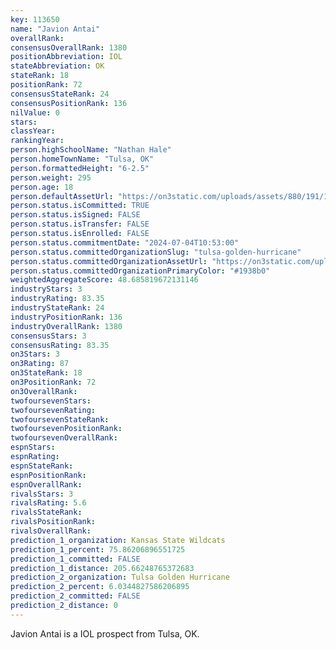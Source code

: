 ```yaml
---
key: 113650
name: "Javion Antai"
overallRank: 
consensusOverallRank: 1380
positionAbbreviation: IOL
stateAbbreviation: OK
stateRank: 18
positionRank: 72
consensusStateRank: 24
consensusPositionRank: 136
nilValue: 0
stars: 
classYear: 
rankingYear: 
person.highSchoolName: "Nathan Hale"
person.homeTownName: "Tulsa, OK"
person.formattedHeight: "6-2.5"
person.weight: 295
person.age: 18
person.defaultAssetUrl: "https://on3static.com/uploads/assets/880/191/191880.jpg"
person.status.isCommitted: TRUE
person.status.isSigned: FALSE
person.status.isTransfer: FALSE
person.status.isEnrolled: FALSE
person.status.commitmentDate: "2024-07-04T10:53:00"
person.status.committedOrganizationSlug: "tulsa-golden-hurricane"
person.status.committedOrganizationAssetUrl: "https://on3static.com/uploads/assets/285/150/150285.svg"
person.status.committedOrganizationPrimaryColor: "#1938b0"
weightedAggregateScore: 48.685819672131146
industryStars: 3
industryRating: 83.35
industryStateRank: 24
industryPositionRank: 136
industryOverallRank: 1380
consensusStars: 3
consensusRating: 83.35
on3Stars: 3
on3Rating: 87
on3StateRank: 18
on3PositionRank: 72
on3OverallRank: 
twofoursevenStars: 
twofoursevenRating: 
twofoursevenStateRank: 
twofoursevenPositionRank: 
twofoursevenOverallRank: 
espnStars: 
espnRating: 
espnStateRank: 
espnPositionRank: 
espnOverallRank: 
rivalsStars: 3
rivalsRating: 5.6
rivalsStateRank: 
rivalsPositionRank: 
rivalsOverallRank: 
prediction_1_organization: Kansas State Wildcats
prediction_1_percent: 75.86206896551725
prediction_1_committed: FALSE
prediction_1_distance: 205.66248765372683
prediction_2_organization: Tulsa Golden Hurricane
prediction_2_percent: 6.0344827586206895
prediction_2_committed: FALSE
prediction_2_distance: 0
---
```

Javion Antai is a IOL prospect from Tulsa, OK.